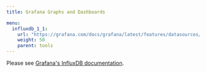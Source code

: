 ```yaml
---
title: Grafana Graphs and Dashboards

menu:
  influxdb_1_1:
    url: "https://grafana.com/docs/grafana/latest/features/datasources/influxdb/"
    weight: 50
    parent: tools
---
```


Please see [Grafana's InfluxDB documentation](https://grafana.com/docs/grafana/latest/features/datasources/influxdb/).
